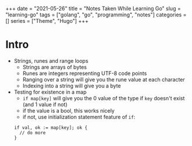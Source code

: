 +++
date = "2021-05-26"
title = "Notes Taken While Learning Go"
slug = "learning-go"
tags = ["golang", "go", "programming", "notes"]
categories = []
series = ["Theme", "Hugo"]
+++

# Intro
- Strings, runes and range loops
  - Strings are arrays of bytes
  - Runes are integers representing UTF-8 code points
  - Ranging over a string will give you the rune value at each character
  - Indexing into a string will give you a byte
- Testing for existence in a map
  - `if map[key]` will give you the 0 value of the type if `key` doesn't exist (and 1 value if not)
  - if the value is a bool, this works nicely
  - if not, use initialization statement feature of `if`:
  ```
  if val, ok := map[key]; ok {
    // do more
  }
  ```

